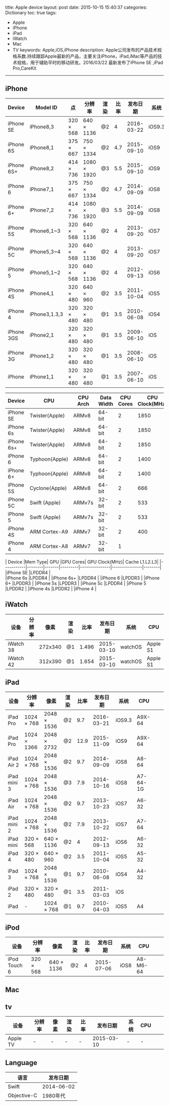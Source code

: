title: Apple device
layout: post
date: 2015-10-15 15:40:37
categories: Dictionary
toc: true
tags: 
- Apple 
- iPhone 
- iPad 
- iWatch 
- Mac 
- TV
keywords: Apple,iOS,iPhone
description: Apple公司发布的产品技术规格系数.持续跟踪Apple最新的产品，主要关注iPhone，iPad,iMac等产品的技术规格，用于辅助平时的移动研发。2016/03/22 最新发布了iPhone SE ,iPad Pro,CareKit
-------
<!-- more -->
## iPhone

| 	 Device	| Model ID     |  点     | 分辨率         |渲染 |  比率  |  发布日期  |  系统 | 
|-----------|--------------|------------|-------------|-----|-------|----------|-------|
|iPhone SE	|iPhone8,3     |320 × 568	|640 × 1136	  |@2	|4   	|2016-03-22|iOS9.3 |
|iPhone 6S	|iPhone8,1     |375 × 667	|750 × 1334	  |@2	|4.7	|2015-09-10|iOS9   |
|iPhone 6S+	|iPhone8,2     |414 × 736	|1080 × 1920  |@3	|5.5	|2015-09-10|iOS9   |
|iPhone 6	|iPhone7,1     |375 × 667	|750 × 1334	  |@2	|4.7	|2014-09-09|iOS8   |
|iPhone 6+	|iPhone7,2     |414 × 736	|1080 × 1920  |@3	|5.5	|2014-09-09|iOS8   |
|iPhone 5S	|iPhone6,1~3   |320 × 568	|640 × 1136	  |@2	|4		|2013-09-20|iOS7   |
|iPhone 5C	|iPhone5,3~4   |320 × 568	|640 × 1136	  |@2	|4		|2013-09-20|iOS7   |
|iPhone 5	|iPhone5,1~2   |320 × 568	|640 × 1136	  |@2	|4		|2012-09-13|iOS6   |
|iPhone 4S	|iPhone4,1     |320 × 480	|640 × 960	  |@2	|3.5	|2011-10-04|iOS5   |
|iPhone 4	|iPhone3,1.3,3 |320 × 480	|320 × 480	  |@1	|3.5	|2010-06-08|iOS4   |
|iPhone 3GS	|iPhone2,1     |320 × 480	|320 × 480	  |@1	|3.5	|2009-06-10|iOS	   |	  
|iPhone 3G	|iPhone1,2     |320 × 480	|320 × 480	  |@1	|3.5	|2008-06-10|iOS	   |	  
|iPhone 	|iPhone1,1     |320 × 480	|320 × 480	  |@1	|3.5	|2007-06-10|iOS	   |	
  
| 	 Device	|CPU           |CPU Arch|Data Width|CPU Cores|CPU Clock(MHz)| SoC   |RAM(MB)|
|-----------|--------------|--------|----------|---------|-------------|--------|-------|
|iPhone SE	|Twister(Apple)|ARMv8   |64-bit    |2        |1850         |Apple A9|2048   |
|iPhone 6s	|Twister(Apple)|ARMv8   |64-bit    |2        |1850         |Apple A9|2048   |
|iPhone 6s+	|Twister(Apple)|ARMv8   |64-bit    |2        |1850         |Apple A9|2048   |
|iPhone 6	|Typhoon(Apple)|ARMv8   |64-bit    |2        |1400         |Apple A8|1024   |
|iPhone 6+  |Typhoon(Apple)|ARMv8   |64-bit    |2        |1400         |Apple A8|1024   |
|iPhone 5S	|Cyclone(Apple)|ARMv8   |64-bit    |2        |666          |Apple A7|1024   |
|iPhone 5C	|Swift (Apple) |ARMv7s  |32-bit    |2        |533          |Apple A6|1024   |
|iPhone 5	|Swift (Apple) |ARMv7s  |32-bit    |2        |533          |Apple A6|1024   |
|iPhone 4S	|ARM Cortex-A9 |ARMv7   |32-bit    |2        |400          |Apple A5|512    |
|iPhone 4	|ARM Cortex-A8 |ARMv7   |32-bit    |1

| 	 Device	|Mem Type| GPU   |GPU Cores| GPU Clock(MHz)| Cache L1.L2.L3|
|-----------|--------|-------|---------|---------------|---------------|--------|
|iPhone SE	|LPDDR4  |                                                        
|iPhone 6s	|LPDDR4  |
|iPhone 6s+	|LPDDR4  |
|iPhone 6	|LPDDR3  |
|iPhone 6+	|LPDDR3  |
|iPhone 5s	|LPDDR3  |
|iPhone 5c	|LPDDR4  |
|iPhone 5	|LPDDR2  |
|iPhone 4s  |LPDDR2  |
|iPhone 4	|


## iWatch

|  设备 |  分辨率 | 像素  |  渲染 |  比率 |  发布日期 |  系统 |  CPU |   |   |
|---|---|---|---|---|---|---|---|---|---|
|iWatch 38||272x340|@1|1.496| 2015-03-10|watchOS|Apple S1|
|iWatch 42||312x390|@1|1.654| 2015-03-10|watchOS|Apple S1|

## iPad

|  设备          |  分辨率    | 像素          | 渲染 |  比率 |  发布日期 |  系统 |  CPU |   |   |
|---------------|-----------|---------------|-----|-----|---|---|---|---|---|
|iPad Pro		|1024 × 768 |2048 × 1536	    |@2   |9.7	|2016-03-21|iOS9.3|A9X-64|
|iPad Pro		|1024 × 1366|2048 × 2732	|@2   |12.9	|2015-11-09|iOS9|A9X-64|
|iPad Air 2		|1024 × 768	|2048 × 1536	|@2	  |9.7	|2014-09-09|iOS8|A8-64|
|iPad mini 3	|1024 × 768	|2048 × 1536	|@3	  |7.9	|2014-10-16|iOS8|A7-64-1G|
|iPad Air		|1024 × 768	|2048 × 1536	|@2	  |9.7	|2013-10-23|iOS7|A6-32|
|iPad mini 2	|1024 × 768	|2048 × 1536	|@2	  |7.9	|2013-10-22|iOS7|A7-64|
|iPad mini		|320  × 568	|640  × 1136	|@2	  |4    |2012-09-13|iOS6|A6-32|
|iPad 4			|320  × 480	|640  × 960		|@2	  |3.5	|2011-10-04|iOS5|A5-32|
|iPad 3			|1024 × 768	|2048 × 1536	|@1	  |9.7	|2010-06-08|iOS4|A4-32|
|iPad 2			|320  × 480	|320  × 480		|@1	  |3.5	|2011-03-03|iOS	|	|
|iPad  			| -       	|1024 × 768		|@1	  |9.7	|2010-04-03|iOS5|A4|

## iPod
|  设备 |  分辨率 | 像素  |  渲染 |  比率 |  发布日期 |  系统 |  CPU |   |   |
|---|---|---|---|---|---|---|---|---|---|
|iPod Touch 6		|320 × 568|640 × 1136	|@2	|4	|2015-07-06|iOS8|A8-M6-64|

## Mac

## tv
|  设备     |  分辨率 | 像素  |  渲染 |  比率 |  发布日期 |  系统 |  CPU |   |   |
|-----------|---|---|---|---|---|---|---|---|---|
|Apple TV 	|-|-	|-	|-	|2015-03-10|-|-|

## Language

|  语言 |  发布日期 |
|---|---|
|Swift|2014-06-02|
|Objective-C|1980年代|

